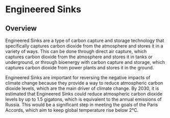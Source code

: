 # Engineered Sinks

## Overview

Engineered Sinks are a type of carbon capture and storage technology that specifically captures carbon dioxide from the atmosphere and stores it in a variety of ways. This can be done through direct air capture, which captures carbon dioxide from the atmosphere and stores it in tanks or underground, or through bioenergy with carbon capture and storage, which captures carbon dioxide from power plants and stores it in the ground.

Engineered Sinks are important for reversing the negative impacts of climate change because they provide a way to reduce atmospheric carbon dioxide levels, which are the main driver of climate change. By 2030, it is estimated that Engineered Sinks could reduce atmospheric carbon dioxide levels by up to 1.5 gigatons, which is equivalent to the annual emissions of Russia. This would be a significant step in meeting the goals of the Paris Accords, which aim to keep global temperature rise below 2°C.